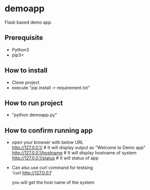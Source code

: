 # demoapp
Flask based demo app.

## Prerequisite
 - Python3
 - pip3<

## How to install
- Clone project 
- execute "pip install -r requirement.txt"

## How to run project 
- "python demoapp.py"

## How to confirm running app
- open your browser with below URL <br />
    http://127.0.0.1/          <t /> # It will display output as "Welcome to Demo app" <br />
    http://127.0.0.1/hostname   # It will display hostname of system <br />
    http://127.0.0.1/status     # It will status of app <br />

- Can also use curl command for testsing<br />
  'curl http://127.0.0.1'

    you will get the host name of the system 
       
       
